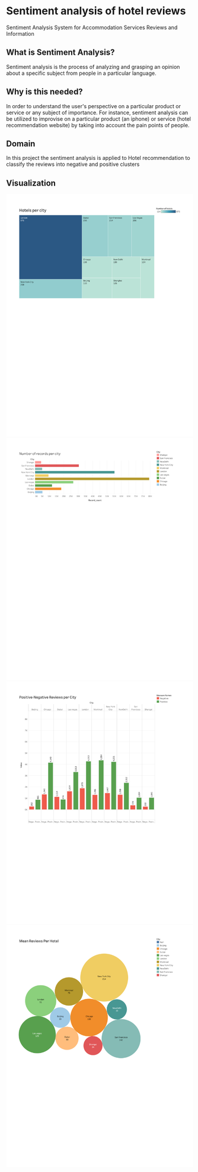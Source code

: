 # Sentiment analysis of hotel reviews 
Sentiment Analysis System for Accommodation Services Reviews and Information

## What is Sentiment Analysis?
Sentiment analysis is the process of analyzing and grasping an opinion about a specific subject from people in a particular language.

## Why is this needed? 
In order to understand the user's perspective on a particular product or service or any subject of importance. For instance, sentiment analysis can be utilized to improvise on a particular product (an iphone) or service (hotel recommendation website) by taking into account the pain points of people.

## Domain
In this project the sentiment analysis is applied to Hotel recommendation to classify the reviews into negative and positive clusters

## Visualization
![GitHub Logo](/images/download.png)
![GitHub Logo](/images/image1.png)
![GitHub Logo](/images/image2.png)
![GitHub Logo](/images/image3.png)



